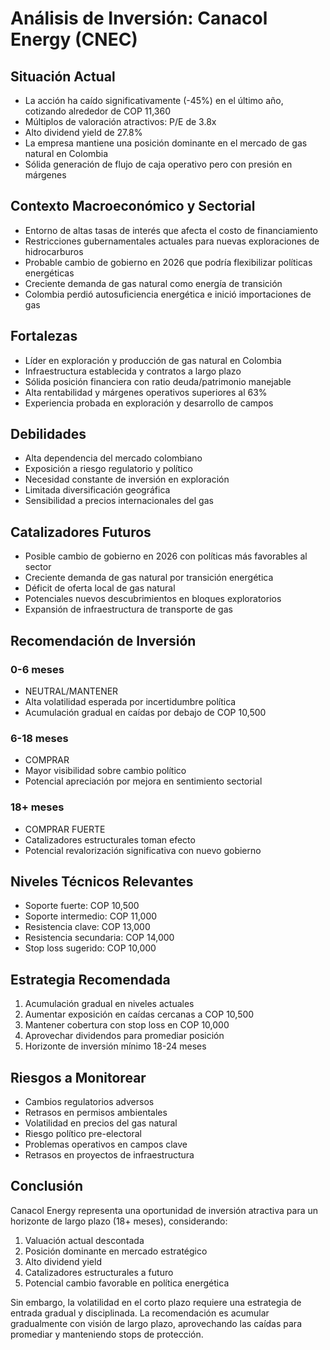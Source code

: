 # Análisis de Inversión: Canacol Energy (CNEC)

## Situación Actual

- La acción ha caído significativamente (-45%) en el último año, cotizando alrededor de COP 11,360
- Múltiplos de valoración atractivos: P/E de 3.8x
- Alto dividend yield de 27.8%
- La empresa mantiene una posición dominante en el mercado de gas natural en Colombia
- Sólida generación de flujo de caja operativo pero con presión en márgenes

## Contexto Macroeconómico y Sectorial

- Entorno de altas tasas de interés que afecta el costo de financiamiento
- Restricciones gubernamentales actuales para nuevas exploraciones de hidrocarburos
- Probable cambio de gobierno en 2026 que podría flexibilizar políticas energéticas
- Creciente demanda de gas natural como energía de transición
- Colombia perdió autosuficiencia energética e inició importaciones de gas

## Fortalezas

- Líder en exploración y producción de gas natural en Colombia
- Infraestructura establecida y contratos a largo plazo
- Sólida posición financiera con ratio deuda/patrimonio manejable
- Alta rentabilidad y márgenes operativos superiores al 63%
- Experiencia probada en exploración y desarrollo de campos

## Debilidades

- Alta dependencia del mercado colombiano
- Exposición a riesgo regulatorio y político
- Necesidad constante de inversión en exploración
- Limitada diversificación geográfica
- Sensibilidad a precios internacionales del gas

## Catalizadores Futuros

- Posible cambio de gobierno en 2026 con políticas más favorables al sector
- Creciente demanda de gas natural por transición energética
- Déficit de oferta local de gas natural
- Potenciales nuevos descubrimientos en bloques exploratorios
- Expansión de infraestructura de transporte de gas

## Recomendación de Inversión

### 0-6 meses

- NEUTRAL/MANTENER
- Alta volatilidad esperada por incertidumbre política
- Acumulación gradual en caídas por debajo de COP 10,500

### 6-18 meses

- COMPRAR
- Mayor visibilidad sobre cambio político
- Potencial apreciación por mejora en sentimiento sectorial

### 18+ meses

- COMPRAR FUERTE
- Catalizadores estructurales toman efecto
- Potencial revalorización significativa con nuevo gobierno

## Niveles Técnicos Relevantes

- Soporte fuerte: COP 10,500
- Soporte intermedio: COP 11,000
- Resistencia clave: COP 13,000
- Resistencia secundaria: COP 14,000
- Stop loss sugerido: COP 10,000

## Estrategia Recomendada

1. Acumulación gradual en niveles actuales
2. Aumentar exposición en caídas cercanas a COP 10,500
3. Mantener cobertura con stop loss en COP 10,000
4. Aprovechar dividendos para promediar posición
5. Horizonte de inversión mínimo 18-24 meses

## Riesgos a Monitorear

- Cambios regulatorios adversos
- Retrasos en permisos ambientales
- Volatilidad en precios del gas natural
- Riesgo político pre-electoral
- Problemas operativos en campos clave
- Retrasos en proyectos de infraestructura

## Conclusión

Canacol Energy representa una oportunidad de inversión atractiva para un horizonte de largo plazo (18+ meses), considerando:

1. Valuación actual descontada
2. Posición dominante en mercado estratégico
3. Alto dividend yield
4. Catalizadores estructurales a futuro
5. Potencial cambio favorable en política energética

Sin embargo, la volatilidad en el corto plazo requiere una estrategia de entrada gradual y disciplinada. La recomendación es acumular gradualmente con visión de largo plazo, aprovechando las caídas para promediar y manteniendo stops de protección.
